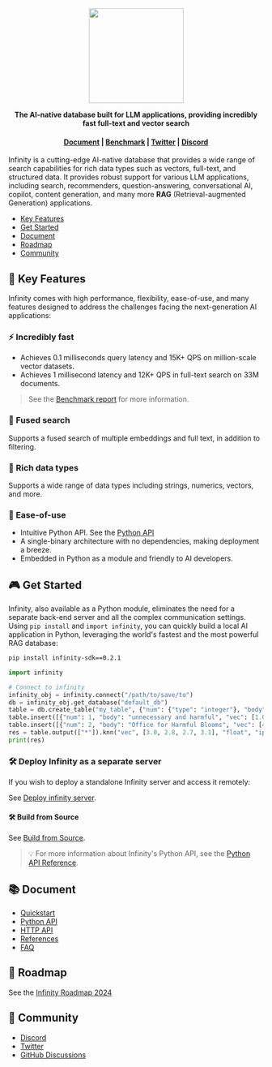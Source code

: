 <div align="center">
  <img width="187" src="https://github.com/infiniflow/infinity/assets/7248/015e1f02-1f7f-4b09-a0c2-9d261cd4858b"/>
</div>


<p align="center">
    <b>The AI-native database built for LLM applications, providing incredibly fast full-text and vector search</b>
</p>

<h4 align="center">
  <a href="https://infiniflow.org/docs/dev/category/get-started">Document</a> |
  <a href="https://infiniflow.org/docs/dev/benchmark">Benchmark</a> |
  <a href="https://twitter.com/infiniflowai">Twitter</a> |
  <a href="https://discord.gg/jEfRUwEYEV">Discord</a>
</h4>


Infinity is a cutting-edge AI-native database that provides a wide range of search capabilities for rich data types such as vectors, full-text, and structured data. It provides robust support for various LLM applications, including search, recommenders, question-answering, conversational AI, copilot, content generation, and many more **RAG** (Retrieval-augmented Generation) applications.

- [Key Features](#-key-features)
- [Get Started](#-get-started)
- [Document](#-document)
- [Roadmap](#-roadmap)
- [Community](#-community)


## 🌟 Key Features

Infinity comes with high performance, flexibility, ease-of-use, and many features designed to address the challenges facing the next-generation AI applications:

### ⚡️ Incredibly fast

- Achieves 0.1 milliseconds query latency and 15K+ QPS on million-scale vector datasets.
- Achieves 1 millisecond latency and 12K+ QPS in full-text search on 33M documents.

> See the [Benchmark report](https://infiniflow.org/docs/dev/benchmark) for more information.


### 🔮 Fused search

Supports a fused search of multiple embeddings and full text, in addition to filtering.

### 🍔 Rich data types

Supports a wide range of data types including strings, numerics, vectors, and more.

### 🎁 Ease-of-use

- Intuitive Python API. See the [Python API](https://infiniflow.org/docs/dev/python_api_reference)
- A single-binary architecture with no dependencies, making deployment a breeze.
- Embedded in Python as a module and friendly to AI developers.  

## 🎮 Get Started

Infinity, also available as a Python module, eliminates the need for a separate back-end server and all the complex communication settings. Using `pip install` and `import infinity`, you can quickly build a local AI application in Python, leveraging the world's fastest and the most powerful RAG database:

   ```bash
   pip install infinity-sdk==0.2.1
   ```

   ```python
   import infinity

   # Connect to infinity
   infinity_obj = infinity.connect("/path/to/save/to")
   db = infinity_obj.get_database("default_db")
   table = db.create_table("my_table", {"num": {"type": "integer"}, "body": {"type": "varchar"}, "vec": {"type": "vector, 4, float"}})
   table.insert([{"num": 1, "body": "unnecessary and harmful", "vec": [1.0, 1.2, 0.8, 0.9]}])
   table.insert([{"num": 2, "body": "Office for Harmful Blooms", "vec": [4.0, 4.2, 4.3, 4.5]}])
   res = table.output(["*"]).knn("vec", [3.0, 2.8, 2.7, 3.1], "float", "ip", 2).to_pl()
   print(res)
   ```

### 🛠️ Deploy Infinity as a separate server

If you wish to deploy a standalone Infinity server and access it remotely: 

See [Deploy infinity server](https://infiniflow.org/docs/dev/deploy_infinity_server).

#### 🛠️ Build from Source

See [Build from Source](https://infiniflow.org/docs/dev/build_from_source).

> 💡 For more information about Infinity's Python API, see the [Python API Reference](https://infiniflow.org/docs/dev/python_api_reference).

## 📚 Document

- [Quickstart](https://infiniflow.org/docs/dev/)
- [Python API](https://infiniflow.org/docs/dev/python_api_reference)
- [HTTP API](https://infiniflow.org/docs/dev/http_api_reference)
- [References](https://infiniflow.org/docs/dev/category/references)
- [FAQ](https://infiniflow.org/docs/dev/FAQ)

## 📜 Roadmap

See the [Infinity Roadmap 2024](https://github.com/infiniflow/infinity/issues/338)

## 🙌 Community

- [Discord](https://discord.gg/jEfRUwEYEV)
- [Twitter](https://twitter.com/infiniflowai)
- [GitHub Discussions](https://github.com/infiniflow/infinity/discussions)

